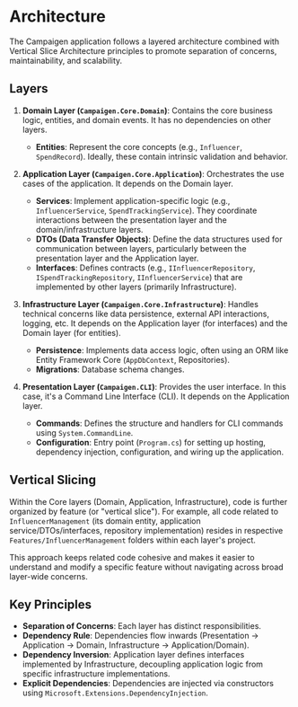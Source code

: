 # Architecture

The Campaigen application follows a layered architecture combined with Vertical Slice Architecture principles to promote separation of concerns, maintainability, and scalability.

## Layers

1.  **Domain Layer (`Campaigen.Core.Domain`)**: Contains the core business logic, entities, and domain events. It has no dependencies on other layers.

    - **Entities**: Represent the core concepts (e.g., `Influencer`, `SpendRecord`). Ideally, these contain intrinsic validation and behavior.

2.  **Application Layer (`Campaigen.Core.Application`)**: Orchestrates the use cases of the application. It depends on the Domain layer.

    - **Services**: Implement application-specific logic (e.g., `InfluencerService`, `SpendTrackingService`). They coordinate interactions between the presentation layer and the domain/infrastructure layers.
    - **DTOs (Data Transfer Objects)**: Define the data structures used for communication between layers, particularly between the presentation layer and the Application layer.
    - **Interfaces**: Defines contracts (e.g., `IInfluencerRepository`, `ISpendTrackingRepository`, `IInfluencerService`) that are implemented by other layers (primarily Infrastructure).

3.  **Infrastructure Layer (`Campaigen.Core.Infrastructure`)**: Handles technical concerns like data persistence, external API interactions, logging, etc. It depends on the Application layer (for interfaces) and the Domain layer (for entities).

    - **Persistence**: Implements data access logic, often using an ORM like Entity Framework Core (`AppDbContext`, Repositories).
    - **Migrations**: Database schema changes.

4.  **Presentation Layer (`Campaigen.CLI`)**: Provides the user interface. In this case, it's a Command Line Interface (CLI). It depends on the Application layer.
    - **Commands**: Defines the structure and handlers for CLI commands using `System.CommandLine`.
    - **Configuration**: Entry point (`Program.cs`) for setting up hosting, dependency injection, configuration, and wiring up the application.

## Vertical Slicing

Within the Core layers (Domain, Application, Infrastructure), code is further organized by feature (or "vertical slice"). For example, all code related to `InfluencerManagement` (its domain entity, application service/DTOs/interfaces, repository implementation) resides in respective `Features/InfluencerManagement` folders within each layer's project.

This approach keeps related code cohesive and makes it easier to understand and modify a specific feature without navigating across broad layer-wide concerns.

## Key Principles

- **Separation of Concerns**: Each layer has distinct responsibilities.
- **Dependency Rule**: Dependencies flow inwards (Presentation -> Application -> Domain, Infrastructure -> Application/Domain).
- **Dependency Inversion**: Application layer defines interfaces implemented by Infrastructure, decoupling application logic from specific infrastructure implementations.
- **Explicit Dependencies**: Dependencies are injected via constructors using `Microsoft.Extensions.DependencyInjection`.
